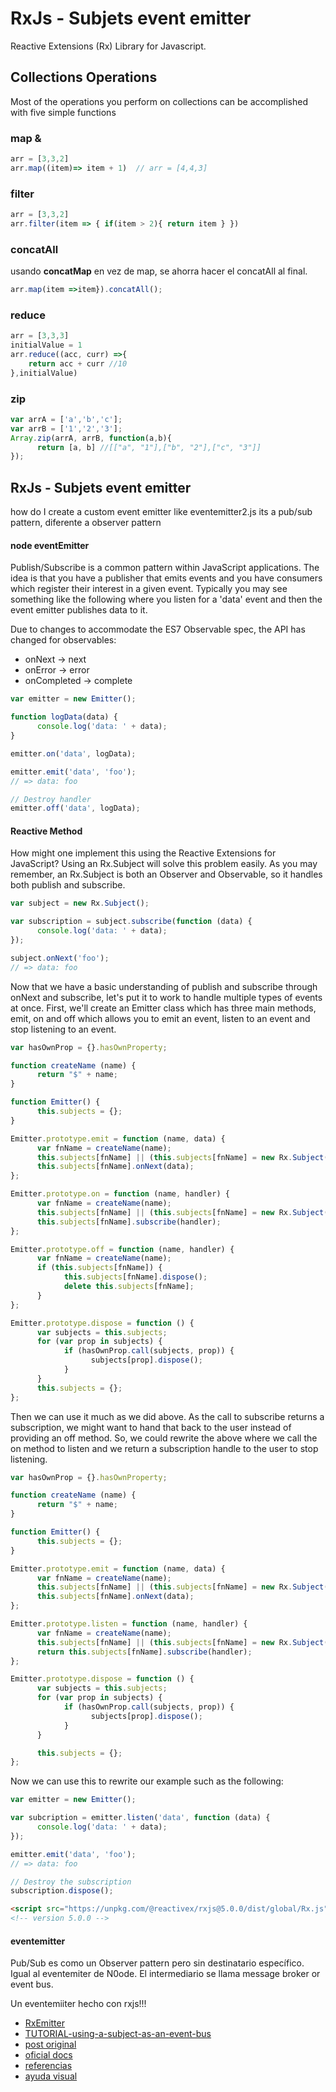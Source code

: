 # RxJs - Subjets event emitter
Reactive Extensions (Rx) Library for Javascript. 

## Collections Operations 
Most of the operations you perform on collections can be accomplished with five simple functions

### map & 
```javascript
arr = [3,3,2]
arr.map((item)=> item + 1)  // arr = [4,4,3]
```
### filter
```javascript
arr = [3,3,2]
arr.filter(item => { if(item > 2){ return item } })
```
### concatAll
usando **concatMap** en vez de map, se ahorra hacer el concatAll al final.
```javascript
arr.map(item =>item}).concatAll();
```
### reduce
```javascript
arr = [3,3,3]
initialValue = 1
arr.reduce((acc, curr) =>{
	return acc + curr //10
},initialValue)
```
### zip
```javascript
var arrA = ['a','b','c'];
var arrB = ['1','2','3'];
Array.zip(arrA, arrB, function(a,b){
      return [a, b] //[["a", "1"],["b", "2"],["c", "3"]]
});
```




## RxJs - Subjets event emitter
how do I create a custom event emitter like eventemitter2.js
its a pub/sub pattern, diferente a observer pattern

#### node eventEmitter

Publish/Subscribe is a common pattern within JavaScript applications. The idea is that you have a publisher that emits events and you have consumers which register their interest in a given event. Typically you may see something like the following where you listen for a 'data' event and then the event emitter publishes data to it.


Due to changes to accommodate the ES7 Observable spec, the API has changed for observables:

- onNext -> next
- onError -> error
- onCompleted -> complete


```javascript 
var emitter = new Emitter();

function logData(data) {
      console.log('data: ' + data);
}

emitter.on('data', logData);

emitter.emit('data', 'foo');
// => data: foo

// Destroy handler
emitter.off('data', logData);
```

#### Reactive Method

How might one implement this using the Reactive Extensions for JavaScript? Using an Rx.Subject will solve this problem easily. As you may remember, an Rx.Subject is both an Observer and Observable, so it handles both publish and subscribe.

```javascript 
var subject = new Rx.Subject();

var subscription = subject.subscribe(function (data) {
      console.log('data: ' + data);
});

subject.onNext('foo');
// => data: foo
```

Now that we have a basic understanding of publish and subscribe through onNext and subscribe, let's put it to work to handle multiple types of events at once. First, we'll create an Emitter class which has three main methods, emit, on and off which allows you to emit an event, listen to an event and stop listening to an event.

```javascript 
var hasOwnProp = {}.hasOwnProperty;

function createName (name) {
      return "$" + name;
}

function Emitter() {
      this.subjects = {};
}

Emitter.prototype.emit = function (name, data) {
      var fnName = createName(name);
      this.subjects[fnName] || (this.subjects[fnName] = new Rx.Subject());
      this.subjects[fnName].onNext(data);
};

Emitter.prototype.on = function (name, handler) {
      var fnName = createName(name);
      this.subjects[fnName] || (this.subjects[fnName] = new Rx.Subject());
      this.subjects[fnName].subscribe(handler);
};

Emitter.prototype.off = function (name, handler) {
      var fnName = createName(name);
      if (this.subjects[fnName]) {
            this.subjects[fnName].dispose();
            delete this.subjects[fnName];
      }
};

Emitter.prototype.dispose = function () {
      var subjects = this.subjects;
      for (var prop in subjects) {
            if (hasOwnProp.call(subjects, prop)) {
                  subjects[prop].dispose();
            }
      }
      this.subjects = {};
};
```

Then we can use it much as we did above. As the call to subscribe returns a subscription, we might want to hand that back to the user instead of providing an off method. So, we could rewrite the above where we call the on method to listen and we return a subscription handle to the user to stop listening.

```javascript 
var hasOwnProp = {}.hasOwnProperty;

function createName (name) {
      return "$" + name;
}

function Emitter() {
      this.subjects = {};
}

Emitter.prototype.emit = function (name, data) {
      var fnName = createName(name);
      this.subjects[fnName] || (this.subjects[fnName] = new Rx.Subject());
      this.subjects[fnName].onNext(data);
};

Emitter.prototype.listen = function (name, handler) {
      var fnName = createName(name);
      this.subjects[fnName] || (this.subjects[fnName] = new Rx.Subject());
      return this.subjects[fnName].subscribe(handler);
};

Emitter.prototype.dispose = function () {
      var subjects = this.subjects;
      for (var prop in subjects) {
            if (hasOwnProp.call(subjects, prop)) {
                  subjects[prop].dispose();
            }
      }

      this.subjects = {};
};
```

Now we can use this to rewrite our example such as the following:

```javascript 
var emitter = new Emitter();

var subcription = emitter.listen('data', function (data) {
      console.log('data: ' + data);
});

emitter.emit('data', 'foo');
// => data: foo

// Destroy the subscription
subscription.dispose();
```

```HTML
<script src="https://unpkg.com/@reactivex/rxjs@5.0.0/dist/global/Rx.js"></script>
<!-- version 5.0.0 -->
```

#### eventemitter

Pub/Sub es como un Observer pattern pero sin destinatario específico.
Igual al  eventemiter de N0ode. El intermediario se llama message broker or event bus. 

Un eventemiiter hecho con rxjs!!!

- [RxEmitter](https://github.com/a-jie/RxEmitter)
- [TUTORIAL-using-a-subject-as-an-event-bus](https://egghead.io/lessons/rxjs-using-a-subject-as-an-event-bus)
- [post original](https://github.com/Reactive-Extensions/RxJS/blob/master/doc/howdoi/eventemitter.md)
- [oficial docs](http://reactivex.io/rxjs/manual/overview.html#introduction)
- [referencias](https://www.learnrxjs.io/)
- [ayuda visual](https://rxmarbles.com/)